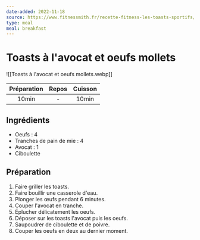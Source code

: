```yaml
---
date-added: 2022-11-18
source: https://www.fitnessmith.fr/recette-fitness-les-toasts-sportifs/
type: meal
meal: breakfast
---
```


# Toasts à l'avocat et oeufs mollets

![[Toasts à l'avocat et oeufs mollets.webp]]

| Préparation | Repos | Cuisson |
|:-----------:|:-----:|:-------:|
|    10min    |   -   |  10min  |

## Ingrédients

- Oeufs : 4
- Tranches de pain de mie : 4
- Avocat : 1
- Ciboulette

## Préparation

1. Faire griller les toasts.
2. Faire bouillir une casserole d'eau.
3. Plonger les œufs pendant 6 minutes.
4. Couper l'avocat en tranche.
5. Éplucher délicatement les oeufs.
6. Déposer sur les toasts l'avocat puis les oeufs.
7. Saupoudrer de ciboulette et de poivre.
8. Couper les oeufs en deux au dernier moment.
